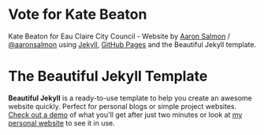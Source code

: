 # Vote for Kate Beaton

Kate Beaton for Eau Claire City Council - Website by [Aaron Salmon](http://aaronsalmon.com) / [@aaronsalmon](http://twitter.com/aaronsalmon) using [Jekyll](http://jekyllrb.com/), [GitHub Pages](https://pages.github.com/) and the Beautiful Jekyll template.

# The Beautiful Jekyll Template

**Beautiful Jekyll** is a ready-to-use template to help you create an awesome website quickly. Perfect for personal blogs or simple project websites.  [Check out a demo](http://deanattali.com/beautiful-jekyll) of what you'll get after just two minutes or look at [my personal website](http://deanattali.com) to see it in use.